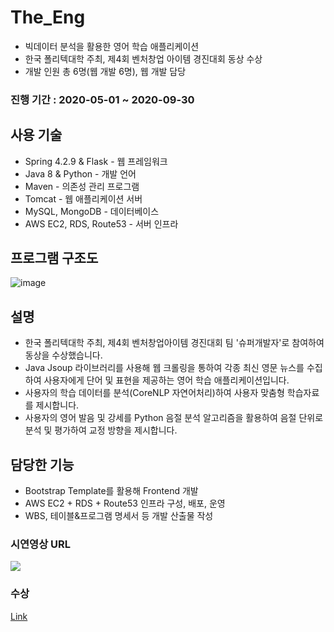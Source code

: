 # The_Eng
- 빅데이터 분석을 활용한 영어 학습 애플리케이션
- 한국 폴리텍대학 주최, 제4회 벤처창업 아이템 경진대회 동상 수상
- 개발 인원 총 6명(웹 개발 6명), 웹 개발 담당

### 진행 기간 : 2020-05-01 ~ 2020-09-30  

## 사용 기술
- Spring 4.2.9 & Flask - 웹 프레임워크
- Java 8 & Python - 개발 언어
- Maven - 의존성 관리 프로그램
- Tomcat - 웹 애플리케이션 서버
- MySQL, MongoDB - 데이터베이스
- AWS EC2, RDS, Route53 - 서버 인프라

## 프로그램 구조도
![image](https://user-images.githubusercontent.com/64997245/147044120-46f1b6a5-2385-4074-a871-b467bf31a53f.png)

## 설명  
- 한국 폴리텍대학 주최, 제4회 벤처창업아이템 경진대회 팀 '슈퍼개발자'로 참여하여 동상을 수상했습니다.
- Java Jsoup 라이브러리를 사용해 웹 크롤링을 통하여 각종 최신 영문 뉴스를 수집하여 사용자에게 단어 및 표현을 제공하는 영어 학습 애플리케이션입니다.
- 사용자의 학습 데이터를 분석(CoreNLP 자연어처리)하여 사용자 맞춤형 학습자료를 제시합니다.
- 사용자의 영어 발음 및 강세를 Python 음절 분석 알고리즘을 활용하여 음절 단위로 분석 및 평가하여 교정 방향을 제시합니다.

## 담당한 기능
- Bootstrap Template를 활용해 Frontend 개발
- AWS EC2 + RDS + Route53 인프라 구성, 배포, 운영
- WBS, 테이블&프로그램 명세서 등 개발 산출물 작성

### 시연영상 URL
[![](https://i.ytimg.com/vi/byTrpJJPjNo/hqdefault.jpg?sqp=-oaymwEZCPYBEIoBSFXyq4qpAwsIARUAAIhCGAFwAQ==&rs=AOn4CLBcRHXMkvEdoZIWLXNBhRXRNf5KzA)](https://www.youtube.com/watch?v=byTrpJJPjNo&t "demo")

### 수상
<a href="https://www.notion.so/4-326666c59ce34976a4ddf9258590c852">Link</a>

